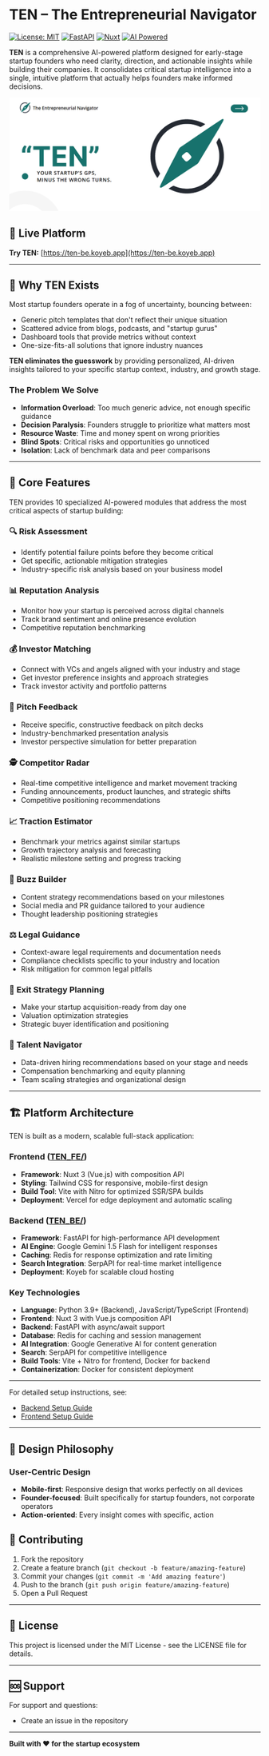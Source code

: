 # TEN – The Entrepreneurial Navigator

[![License: MIT](https://img.shields.io/badge/License-MIT-yellow.svg)](https://opensource.org/licenses/MIT)
[![FastAPI](https://img.shields.io/badge/Backend-FastAPI-009688?logo=fastapi&logoColor=white)](https://fastapi.tiangolo.com/)
[![Nuxt](https://img.shields.io/badge/Frontend-Nuxt-00DC82?logo=nuxtdotjs&logoColor=white)](https://nuxt.com/)
[![AI Powered](https://img.shields.io/badge/AI-Gemini%201.5%20Flash-4285F4?logo=google&logoColor=white)](https://ai.google.dev/)

**TEN** is a comprehensive AI-powered platform designed for early-stage startup founders who need clarity, direction, and actionable insights while building their companies. It consolidates critical startup intelligence into a single, intuitive platform that actually helps founders make informed decisions.

![TEN Banner](https://github.com/Afnanksalal/TEN/blob/main/banner.png?raw=true)

## 🌟 Live Platform

**Try TEN:** [https://ten-be.koyeb.app](https://ten-be.koyeb.app)

---

## 🎯 Why TEN Exists

Most startup founders operate in a fog of uncertainty, bouncing between:
- Generic pitch templates that don't reflect their unique situation
- Scattered advice from blogs, podcasts, and "startup gurus"
- Dashboard tools that provide metrics without context
- One-size-fits-all solutions that ignore industry nuances

**TEN eliminates the guesswork** by providing personalized, AI-driven insights tailored to your specific startup context, industry, and growth stage.

### The Problem We Solve

- **Information Overload**: Too much generic advice, not enough specific guidance
- **Decision Paralysis**: Founders struggle to prioritize what matters most
- **Resource Waste**: Time and money spent on wrong priorities
- **Blind Spots**: Critical risks and opportunities go unnoticed
- **Isolation**: Lack of benchmark data and peer comparisons

---

## 🚀 Core Features

TEN provides 10 specialized AI-powered modules that address the most critical aspects of startup building:

### 🔍 **Risk Assessment**
- Identify potential failure points before they become critical
- Get specific, actionable mitigation strategies
- Industry-specific risk analysis based on your business model

### 📊 **Reputation Analysis** 
- Monitor how your startup is perceived across digital channels
- Track brand sentiment and online presence evolution
- Competitive reputation benchmarking

### 💰 **Investor Matching**
- Connect with VCs and angels aligned with your industry and stage
- Get investor preference insights and approach strategies
- Track investor activity and portfolio patterns

### 🎤 **Pitch Feedback**
- Receive specific, constructive feedback on pitch decks
- Industry-benchmarked presentation analysis
- Investor perspective simulation for better preparation

### 🕵️ **Competitor Radar**
- Real-time competitive intelligence and market movement tracking
- Funding announcements, product launches, and strategic shifts
- Competitive positioning recommendations

### 📈 **Traction Estimator**
- Benchmark your metrics against similar startups
- Growth trajectory analysis and forecasting
- Realistic milestone setting and progress tracking

### 📢 **Buzz Builder**
- Content strategy recommendations based on your milestones
- Social media and PR guidance tailored to your audience
- Thought leadership positioning strategies

### ⚖️ **Legal Guidance**
- Context-aware legal requirements and documentation needs
- Compliance checklists specific to your industry and location
- Risk mitigation for common legal pitfalls

### 🚪 **Exit Strategy Planning**
- Make your startup acquisition-ready from day one
- Valuation optimization strategies
- Strategic buyer identification and positioning

### 👥 **Talent Navigator**
- Data-driven hiring recommendations based on your stage and needs
- Compensation benchmarking and equity planning
- Team scaling strategies and organizational design

---

## 🏗️ Platform Architecture

TEN is built as a modern, scalable full-stack application:

### Frontend ([TEN_FE/](./TEN_FE/))
- **Framework**: Nuxt 3 (Vue.js) with composition API
- **Styling**: Tailwind CSS for responsive, mobile-first design
- **Build Tool**: Vite with Nitro for optimized SSR/SPA builds
- **Deployment**: Vercel for edge deployment and automatic scaling

### Backend ([TEN_BE/](./TEN_BE/))
- **Framework**: FastAPI for high-performance API development
- **AI Engine**: Google Gemini 1.5 Flash for intelligent responses
- **Caching**: Redis for response optimization and rate limiting
- **Search Integration**: SerpAPI for real-time market intelligence
- **Deployment**: Koyeb for scalable cloud hosting

### Key Technologies
- **Language**: Python 3.9+ (Backend), JavaScript/TypeScript (Frontend)
- **Frontend**: Nuxt 3 with Vue.js composition API
- **Backend**: FastAPI with async/await support
- **Database**: Redis for caching and session management
- **AI Integration**: Google Generative AI for content generation
- **Search**: SerpAPI for competitive intelligence
- **Build Tools**: Vite + Nitro for frontend, Docker for backend
- **Containerization**: Docker for consistent deployment

---

For detailed setup instructions, see:
- [Backend Setup Guide](./TEN_BE/README.md)
- [Frontend Setup Guide](./TEN_FE/README.md)

---

## 🎨 Design Philosophy

### User-Centric Design
- **Mobile-first**: Responsive design that works perfectly on all devices
- **Founder-focused**: Built specifically for startup founders, not corporate operators
- **Action-oriented**: Every insight comes with specific, action

## 🤝 Contributing

1. Fork the repository
2. Create a feature branch (`git checkout -b feature/amazing-feature`)
3. Commit your changes (`git commit -m 'Add amazing feature'`)
4. Push to the branch (`git push origin feature/amazing-feature`)
5. Open a Pull Request

---

## 📄 License

This project is licensed under the MIT License - see the LICENSE file for details.

---

## 🆘 Support

For support and questions:
- Create an issue in the repository

---

**Built with ❤️ for the startup ecosystem**

